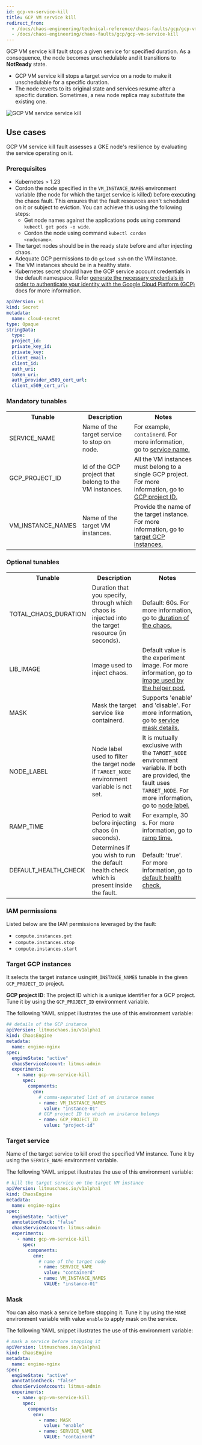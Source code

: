 ```yaml
---
id: gcp-vm-service-kill
title: GCP VM service kill
redirect_from:
  - /docs/chaos-engineering/technical-reference/chaos-faults/gcp/gcp-vm-service-kill
  - /docs/chaos-engineering/chaos-faults/gcp/gcp-vm-service-kill
---
```


GCP VM service kill fault stops a given service for specified duration. As a consequence, the node becomes unschedulable and it transitions to **NotReady** state.

- GCP VM service kill stops a target service on a node to make it unschedulable for a specific duration.
- The node reverts to its original state and services resume after a specific duration. Sometimes, a new node replica may substitute the existing one.

![GCP VM service service kill](./static/images/gcp-vm-service-kill.png)

## Use cases

GCP VM service kill fault assesses a GKE node's resilience by evaluating the service operating on it.

### Prerequisites

- Kubernetes > 1.23
- Cordon the node specified in the <code>VM_INSTANCE_NAMES</code> environment variable (the node for which the target service is killed) before executing the chaos fault. This ensures that the fault resources aren't scheduled on it or subject to eviction. You can achieve this using the following steps:
  - Get node names against the applications pods using command <code>kubectl get pods -o wide</code>.
  - Cordon the node using command <code>kubectl cordon &lt;nodename&gt;</code>.
- The target nodes should be in the ready state before and after injecting chaos.
- Adequate GCP permissions to do `gcloud ssh` on the VM instance.
- The VM instances should be in a healthy state.
- Kubernetes secret should have the GCP service account credentials in the default namespace. Refer [generate the necessary credentials in order to authenticate your identity with the Google Cloud Platform (GCP)](/docs/chaos-engineering/use-harness-ce/chaos-faults/gcp/security-configurations/prepare-secret-for-gcp) docs for more information.

```yaml
apiVersion: v1
kind: Secret
metadata:
  name: cloud-secret
type: Opaque
stringData:
  type:
  project_id:
  private_key_id:
  private_key:
  client_email:
  client_id:
  auth_uri:
  token_uri:
  auth_provider_x509_cert_url:
  client_x509_cert_url:
```

### Mandatory tunables

   <table>
      <tr>
        <th> Tunable </th>
        <th> Description </th>
        <th> Notes </th>
      </tr>
      <tr>
        <td> SERVICE_NAME </td>
        <td> Name of the target service to stop on node. </td>
        <td> For example, <code>containerd</code>. For more information, go to <a href = "#target-service">service name.</a></td>
      </tr>
      <tr>
        <td> GCP_PROJECT_ID </td>
        <td> Id of the GCP project that belong to the VM instances. </td>
        <td> All the VM instances must belong to a single GCP project. For more information, go to <a href="#target-gcp-instances">GCP project ID. </a></td>
      </tr>
      <tr>
        <td> VM_INSTANCE_NAMES </td>
        <td> Name of the target VM instances. </td>
        <td> Provide the name of the target instance. For more information, go to <a href="#target-gcp-instances">target GCP instances. </a></td>
      </tr>
    </table>

### Optional tunables

   <table>
      <tr>
        <th> Tunable </th>
        <th> Description </th>
        <th> Notes </th>
      </tr>
      <tr>
        <td> TOTAL_CHAOS_DURATION </td>
        <td> Duration that you specify, through which chaos is injected into the target resource (in seconds). </td>
        <td> Default: 60s. For more information, go to <a href = "/docs/chaos-engineering/use-harness-ce/chaos-faults/common-tunables-for-all-faults/#duration-of-the-chaos">duration of the chaos.</a></td>
      </tr>
      <tr>
        <td> LIB_IMAGE </td>
        <td> Image used to inject chaos. </td>
        <td> Default value is the experiment image. For more information, go to <a href = "/docs/chaos-engineering//chaos-faults/common-tunables-for-all-faults#image-used-by-the-helper-pod">image used by the helper pod.</a></td>
      </tr>
      <tr>
        <td> MASK </td>
        <td> Mask the target service like containerd.</td>
        <td> Supports 'enable' and 'disable'. For more information, go to <a href = "#mask">service mask details.</a></td>
      </tr>
      <tr>
        <td> NODE_LABEL </td>
        <td> Node label used to filter the target node if <code>TARGET_NODE</code> environment variable is not set. </td>
        <td> It is mutually exclusive with the <code>TARGET_NODE</code> environment variable. If both are provided, the fault uses <code>TARGET_NODE</code>. For more information, go to <a href="/docs/chaos-engineering/use-harness-ce/chaos-faults/kubernetes/node/common-tunables-for-node-faults/#target-nodes-with-labels">node label.</a></td>
      </tr>
      <tr>
        <td> RAMP_TIME </td>
        <td> Period to wait before injecting chaos (in seconds). </td>
        <td> For example, 30 s. For more information, go to <a href = "/docs/chaos-engineering/use-harness-ce/chaos-faults/common-tunables-for-all-faults/#ramp-time">ramp time.</a></td>
      </tr>
      <tr>
      <td>DEFAULT_HEALTH_CHECK</td>
      <td>Determines if you wish to run the default health check which is present inside the fault. </td>
      <td> Default: 'true'. For more information, go to <a href="/docs/chaos-engineering/use-harness-ce/chaos-faults/common-tunables-for-all-faults#default-health-check"> default health check.</a></td>
      </tr>
    </table>

### IAM permissions

Listed below are the IAM permissions leveraged by the fault:

- `compute.instances.get`
- `compute.instances.stop`
- `compute.instances.start`

### Target GCP instances

It selects the target instance using`VM_INSTANCE_NAMES` tunable in the given `GCP_PROJECT_ID` project.

**GCP project ID**: The project ID which is a unique identifier for a GCP project. Tune it by using the `GCP_PROJECT_ID` environment variable.

The following YAML snippet illustrates the use of this environment variable:

[embedmd]: # "./static/manifests/gcp-vm-service-kill/gcp-instance.yaml yaml"

```yaml
## details of the GCP instance
apiVersion: litmuschaos.io/v1alpha1
kind: ChaosEngine
metadata:
  name: engine-nginx
spec:
  engineState: "active"
  chaosServiceAccount: litmus-admin
  experiments:
    - name: gcp-vm-service-kill
      spec:
        components:
          env:
            # comma-separated list of vm instance names
            - name: VM_INSTANCE_NAMES
              value: "instance-01"
            # GCP project ID to which vm instance belongs
            - name: GCP_PROJECT_ID
              value: "project-id"
```

### Target service

Name of the target service to kill onxd the specified VM instance. Tune it by using the `SERVICE_NAME` environment variable.

The following YAML snippet illustrates the use of this environment variable:

[embedmd]: # "./static/manifests/gcp-vm-service-kill/target-service.yaml yaml"

```yaml
# kill the target service on the target VM instance
apiVersion: litmuschaos.io/v1alpha1
kind: ChaosEngine
metadata:
  name: engine-nginx
spec:
  engineState: "active"
  annotationCheck: "false"
  chaosServiceAccount: litmus-admin
  experiments:
    - name: gcp-vm-service-kill
      spec:
        components:
          env:
            # name of the target node
            - name: SERVICE_NAME
              value: "containerd"
            - name: VM_INSTANCE_NAMES
              VALUE: "instance-01"
```

### Mask

You can also mask a service before stopping it. Tune it by using the `MAKE` environment variable with value `enable` to apply mask on the service.

The following YAML snippet illustrates the use of this environment variable:

[embedmd]: # "./static/manifests/gcp-vm-service-kill/mask-service.yaml yaml"

```yaml
# mask a service before stopping it
apiVersion: litmuschaos.io/v1alpha1
kind: ChaosEngine
metadata:
  name: engine-nginx
spec:
  engineState: "active"
  annotationCheck: "false"
  chaosServiceAccount: litmus-admin
  experiments:
    - name: gcp-vm-service-kill
      spec:
        components:
          env:
            - name: MASK
              value: "enable"
            - name: SERVICE_NAME
              VALUE: "containerd"
```
